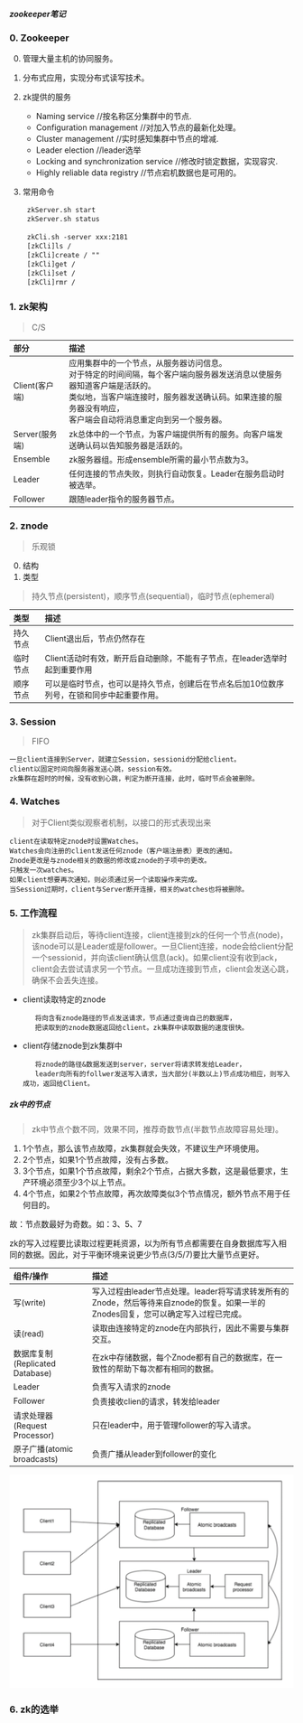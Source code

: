 ##### zookeeper笔记

### 0. Zookeeper

0. 管理大量主机的协同服务。
1. 分布式应用，实现分布式读写技术。
2. zk提供的服务

    * Naming service				//按名称区分集群中的节点.
    * Configuration management	    //对加入节点的最新化处理。
    * Cluster management			//实时感知集群中节点的增减.
    * Leader election				//leader选举
    * Locking and synchronization service	//修改时锁定数据，实现容灾.
    * Highly reliable data registry		//节点宕机数据也是可用的。

3. 常用命令
        
        zkServer.sh start
        zkServer.sh status
        
        zkCli.sh -server xxx:2181
        [zkCli]ls /
        [zkCli]create / ""
        [zkCli]get /
        [zkCli]set /
        [zkCli]rmr /

### 1. zk架构       
> C/S

| 部分 | 描述 |
| :----- | :----- |
|Client(客户端)|应用集群中的一个节点，从服务器访问信息。<br>对于特定的时间间隔，每个客户端向服务器发送消息以使服务器知道客户端是活跃的。<br>类似地，当客户端连接时，服务器发送确认码。如果连接的服务器没有响应，<br>客户端会自动将消息重定向到另一个服务器。|
|Server(服务端)|zk总体中的一个节点，为客户端提供所有的服务。向客户端发送确认码以告知服务器是活跃的。|
|Ensemble|zk服务器组。形成ensemble所需的最小节点数为3。|
|Leader|任何连接的节点失败，则执行自动恢复。Leader在服务启动时被选举。|
|Follower|跟随leader指令的服务器节点。|

### 2. znode
> 乐观锁
0. 结构
1. 类型
> 持久节点(persistent)，顺序节点(sequential)，临时节点(ephemeral)

| 类型 | 描述 |
| :----- | :----- |
|持久节点|Client退出后，节点仍然存在|
|临时节点|Client活动时有效，断开后自动删除，不能有子节点，在leader选举时起到重要作用|
|顺序节点|可以是临时节点，也可以是持久节点，创建后在节点名后加10位数序列号，在锁和同步中起重要作用。|

### 3. Session
>FIFO

    一旦client连接到Server，就建立Session，sessionid分配给client。
    client以固定时间向服务器发送心跳，session有效。
    zk集群在超时的时候，没有收到心跳，判定为断开连接，此时，临时节点会被删除。
    
### 4. Watches
> 对于Client类似观察者机制，以接口的形式表现出来
    
    client在读取特定znode时设置Watches。
    Watches会向注册的client发送任何znode（客户端注册表）更改的通知。
    Znode更改是与znode相关的数据的修改或znode的子项中的更改。
    只触发一次watches。
    如果client想要再次通知，则必须通过另一个读取操作来完成。
    当Session过期时，client与Server断开连接，相关的watches也将被删除。

### 5. 工作流程
> zk集群启动后，等待client连接，client连接到zk的任何一个节点(node)，该node可以是Leader或是follower。一旦Client连接，node会给client分配一个sessionid，并向该client确认信息(ack)。如果client没有收到ack，client会去尝试请求另一个节点。一旦成功连接到节点，client会发送心跳，确保不会丢失连接。

   * client读取特定的znode
           
            将向含有znode路径的节点发送请求，节点通过查询自己的数据库，
            把读取到的znode数据返回给client。zk集群中读取数据的速度很快。
   
   * client存储znode到zk集群中
        
            将znode的路径&数据发送到server，server将请求转发给Leader，
            leader向所有的follwer发送写入请求，当大部分(半数以上)节点成功相应，则写入成功，返回给Client。
            
##### zk中的节点
> zk中节点个数不同，效果不同，推荐奇数节点(半数节点故障容易处理)。

1. 1个节点，那么该节点故障，zk集群就会失效，不建议生产环境使用。
2. 2个节点，如果1个节点故障，没有占多数。
3. 3个节点，如果1个节点故障，剩余2个节点，占据大多数，这是最低要求，生产环境必须至少3个以上节点。
4. 4个节点，如果2个节点故障，再次故障类似3个节点情况，额外节点不用于任何目的。

故：节点数最好为奇数。如：3、5、7

zk的写入过程要比读取过程更耗资源，以为所有节点都需要在自身数据库写入相同的数据。因此，对于平衡环境来说更少节点(3/5/7)要比大量节点更好。

|组件/操作|描述|
|:----|:-----|
|写(write)|写入过程由leader节点处理。leader将写请求转发所有的Znode，然后等待来自znode的恢复。如果一半的Znodes回复，您可以确定写入过程已完成。|
|读(read)|读取由连接特定的znode在内部执行，因此不需要与集群交互。|
|数据库复制(Replicated Database)|在zk中存储数据，每个Znode都有自己的数据库，在一致性的帮助下每次都有相同的数据。|
|Leader|负责写入请求的znode|
|Follower|负责接收clien的请求，转发给leader|
|请求处理器(Request Processor)|只在leader中，用于管理follower的写入请求。|
|原子广播(atomic broadcasts)|负责广播从leader到follower的变化|

![workflow](./pic/zk-workflow.png)

### 6. zk的选举
